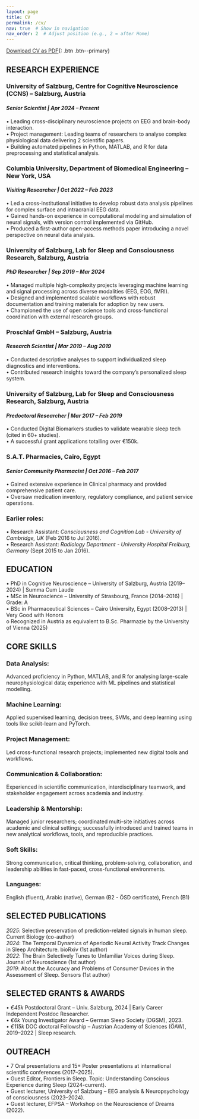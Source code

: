 ```yaml
---
layout: page
title: CV
permalink: /cv/
nav: true  # Show in navigation
nav_order: 2  # Adjust position (e.g., 2 = after Home)
---
```


[Download CV as PDF](/assets/files/AMEEN_Resume_AUG25.pdf){: .btn .btn--primary}

## RESEARCH EXPERIENCE

### University of Salzburg, Centre for Cognitive Neuroscience (CCNS) – Salzburg, Austria
#### *Senior Scientist | Apr 2024 – Present*
•	Leading cross-disciplinary neuroscience projects on EEG and brain-body interaction.  
•	Project management: Leading teams of researchers to analyse complex physiological data delivering 2 scientific papers.  
•	Building automated pipelines in Python, MATLAB, and R for data preprocessing and statistical analysis.  

### Columbia University, Department of Biomedical Engineering – New York, USA
#### *Visiting Researcher | Oct 2022 – Feb 2023*
•	Led a cross-institutional initiative to develop robust data analysis pipelines for complex surface and intracranial EEG data.  
•	Gained hands-on experience in computational modeling and simulation of neural signals, with version control implemented via GitHub.  
•	Produced a first-author open-access methods paper introducing a novel perspective on neural data analysis.  

### University of Salzburg, Lab for Sleep and Consciousness Research, Salzburg, Austria
#### *PhD Researcher | Sep 2019 – Mar 2024*
•	Managed multiple high-complexity projects leveraging machine learning and signal processing across diverse modalities (EEG, EOG, fMRI).  
•	Designed and implemented scalable workflows with robust documentation and training materials for adoption by new users.  
•	Championed the use of open science tools and cross-functional coordination with external research groups.  

### Proschlaf GmbH – Salzburg, Austria
#### *Research Scientist | Mar 2019 – Aug 2019*
•	Conducted descriptive analyses to support individualized sleep diagnostics and interventions.  
•	Contributed research insights toward the company’s personalized sleep system.  

### University of Salzburg, Lab for Sleep and Consciousness Research, Salzburg, Austria
#### *Predoctoral Researcher | Mar 2017 – Feb 2019*  
•	Conducted Digital Biomarkers studies to validate wearable sleep tech (cited in 60+ studies).   
•	A successful grant applications totalling over €150k.  

### S.A.T. Pharmacies, Cairo, Egypt
#### *Senior Community Pharmacist | Oct 2016 – Feb 2017*
•	Gained extensive experience in Clinical pharmacy and provided comprehensive patient care.  
•	Oversaw medication inventory, regulatory compliance, and patient service operations.  

### Earlier roles: 
•	Research Assistant: *Consciousness and Cognition Lab - University of Cambridge, UK* (Feb 2016 to Jul 2016).  
•	Research Assistant: *Radiology Department - University Hospital Freiburg, Germany* (Sept 2015 to Jan 2016).  

## EDUCATION
•	PhD in Cognitive Neuroscience – University of Salzburg, Austria (2019–2024) | Summa Cum Laude  
•	MSc in Neuroscience – University of Strasbourg, France (2014–2016) | Grade: A  
•	BSc in Pharmaceutical Sciences – Cairo University, Egypt (2008–2013) | Very Good with Honors  
o	Recognized in Austria as equivalent to B.Sc. Pharmazie by the University of Vienna (2025)  

## CORE SKILLS
### Data Analysis:
Advanced proficiency in Python, MATLAB, and R for analysing large-scale neurophysiological data; experience with ML pipelines and statistical modelling.  

### Machine Learning: 
Applied supervised learning, decision trees, SVMs, and deep learning using tools like scikit-learn and PyTorch.  

### Project Management: 
Led cross-functional research projects; implemented new digital tools and workflows.  

### Communication & Collaboration: 
Experienced in scientific communication, interdisciplinary teamwork, and stakeholder engagement across academia and industry.  

### Leadership & Mentorship: 
Managed junior researchers; coordinated multi-site initiatives across academic and clinical settings; successfully introduced and trained teams in new analytical workflows, tools, and reproducible practices.  

### Soft Skills: 
Strong communication, critical thinking, problem-solving, collaboration, and leadership abilities in fast-paced, cross-functional environments.  

### Languages: 
English (fluent), Arabic (native), German (B2 - ÖSD certificate), French (B1)  

## SELECTED PUBLICATIONS                   
*2025*: Selective preservation of prediction-related signals in human sleep. Current Biology (co-author)  
*2024*: The Temporal Dynamics of Aperiodic Neural Activity Track Changes in Sleep Architecture. bioRxiv (1st author)  
*2022*: The Brain Selectively Tunes to Unfamiliar Voices during Sleep. Journal of Neuroscience (1st author)  
*2019*: About the Accuracy and Problems of Consumer Devices in the Assessment of Sleep. Sensors (1st author)  

## SELECTED GRANTS & AWARDS
•	*€45k* Postdoctoral Grant – Univ. Salzburg, 2024 | Early Career Independent Postdoc Researcher.  
•	*€6k* Young Investigator Award – German Sleep Society (DGSM), 2023.  
•	*€115k* DOC doctoral Fellowship – Austrian Academy of Sciences (ÖAW), 2019–2022 | Sleep research.  

## OUTREACH
•	7 Oral presentations and 15+ Poster presentations at international scientific conferences (2017–2025).  
•	Guest Editor, Frontiers in Sleep. Topic: Understanding Conscious Experience during Sleep (2024-current).  
•	Guest lecturer, University of Salzburg – EEG analysis & Neuropsychology of consciousness (2023–2024).  
•	Guest lecturer, EFPSA – Workshop on the Neuroscience of Dreams (2022).  
